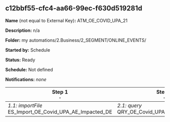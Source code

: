 ## c12bbf55-cfc4-aa66-99ec-f630d519281d

**Name** (not equal to External Key)**:** ATM_OE_COVID_UPA_21

**Description:** n/a

**Folder:** my automations/2.Business/2_SEGMENT/ONLINE_EVENTS/

**Started by:** Schedule

**Status:** Ready

**Schedule:** Not defined

**Notifications:** _none_


| Step 1<br>_<small>-</small>_ | Step 2<br>_<small>-</small>_ | Step 3<br>_<small>-</small>_ | Step 4<br>_<small>-</small>_ |
| --- | --- | --- | --- |
| _1.1: importFile_<br>ES_Import_OE_Covid_UPA_AE_Impacted_DE | _2.1: query_<br>QRY_OE_Covid_UPA_20809_Registered | _3.1: query_<br>QRY_OE_UPA_20811_Registered | _4.1: query_<br>QRY_OE_Covid_AE_Impacted |
